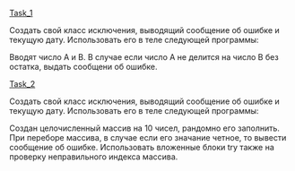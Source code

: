 [Task_1](https://github.com/nomadpyn/CSharp_Lessons/tree/master/8.%20Exceptions/Task_1)

 Создать свой класс исключения, выводящий сообщение об ошибке и текущую дату.  Использовать его в теле следующей программы:
 
 Вводят число A и B. В случае если число A не делится на число B без остатка, выдать сообщени об ошибке.

[Task_2](https://github.com/nomadpyn/CSharp_Lessons/tree/master/8.%20Exceptions/Task_2)

 Создать свой класс исключения, выводящий сообщение об ошибке и текущую дату.  Использовать его в теле следующей программы:

  Создан целочисленный массив на 10 чисел, рандомно его заполнить. При переборе массива, в случае если его значание четное, то вывести сообщение об ошибке. Использовать вложенные блоки try также на проверку неправильного индекса массива.